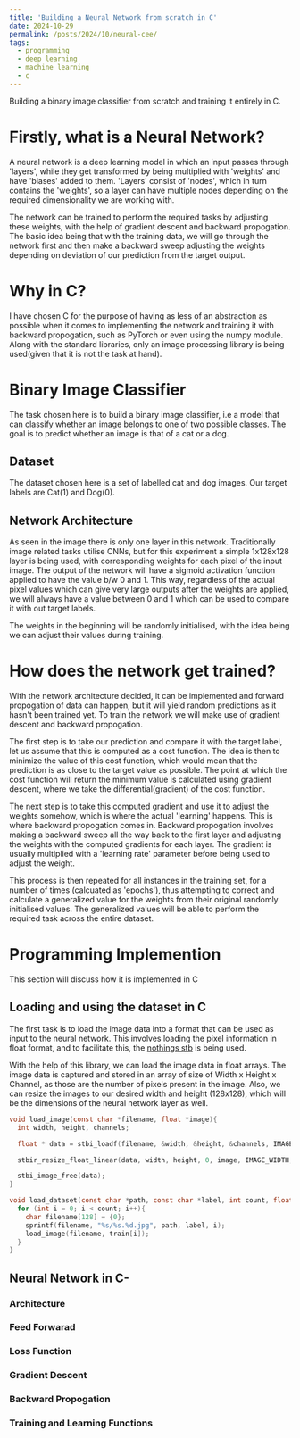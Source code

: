 ```yaml
---
title: 'Building a Neural Network from scratch in C'
date: 2024-10-29
permalink: /posts/2024/10/neural-cee/
tags:
  - programming
  - deep learning
  - machine learning
  - c
---
```


Building a binary image classifier from scratch and training it entirely in C.

Firstly, what is a Neural Network?
======
A neural network is a deep learning model in which an input passes through 'layers', while they get transformed by being multiplied with 'weights' and have 'biases' added to them. 'Layers' consist of 'nodes', which in turn contains the 'weights', so a layer can have multiple nodes depending on the required dimensionality we are working with.

The network can be trained to perform the required tasks by adjusting these weights, with the help of gradient descent and backward propogation. The basic idea being that with the training data, we will go through the network first and then make a backward sweep adjusting the weights depending on deviation of our prediction from the target output.

Why in C?
======
I have chosen C for the purpose of having as less of an abstraction as possible when it comes to implementing the network and training it with backward propogation, such as PyTorch or even using the numpy module. Along with the standard libraries, only an image processing library is being used(given that it is not the task at hand).

Binary Image Classifier 
======
The task chosen here is to build a binary image classifier, i.e a model that can classify whether an image belongs to one of two possible classes. The goal is to predict whether an image is that of a cat or a dog.

Dataset
------
The dataset chosen here is a set of labelled cat and dog images. Our target labels are Cat(1) and Dog(0).

Network Architecture
------
As seen in the image there is only one layer in this network. Traditionally image related tasks utilise CNNs, but for this experiment a simple 1x128x128 layer is being used, with corresponding weights for each pixel of the input image. The output of the network will have a sigmoid activation function applied to have the value b/w 0 and 1. This way, regardless of the actual pixel values which can give very large outputs after the weights are applied, we will always have a value between 0 and 1 which can be used to compare it with out target labels.

The weights in the beginning will be randomly initialised, with the idea being we can adjust their values during training.

How does the network get trained?
======
With the network architecture decided, it can be implemented and forward propogation of data can happen, but it will yield random predictions as it hasn't been trained yet. To train the network we will make use of gradient descent and backward propogation.

The first step is to take our prediction and compare it with the target label, let us assume that this is computed as a cost function. The idea is then to minimize the value of this cost function, which would mean that the prediction is as close to the target value as possible. The point at which the cost function will return the minimum value is calculated using gradient descent, where we take the differential(gradient) of the cost function.

The next step is to take this computed gradient and use it to adjust the weights somehow, which is where the actual 'learning' happens. This is where backward propogation comes in. Backward propogation involves making a backward sweep all the way back to the first layer and adjusting the weights with the computed gradients for each layer. The gradient is usually multiplied with a 'learning rate' parameter before being used to adjust the weight.

This process is then repeated for all instances in the training set, for a number of times (calcuated as 'epochs'), thus attempting to correct and calculate a generalized value for the weights from their original randomly initialised values. The generalized values will be able to perform the required task across the entire dataset.

Programming Implemention
======
This section will discuss how it is implemented in C

Loading and using the dataset in C
------
The first task is to load the image data into a format that can be used as input to the neural network. This involves loading the pixel information in float format, and to facilitate this, the [nothings stb](https://github.com/nothings/stb) is being used.

With the help of this library, we can load the image data in float arrays. The image data is captured and stored in an array of size of Width x Height x Channel, as those are the number of pixels present in the image. Also, we can resize the images to our desired width and height (128x128), which will be the dimensions of the neural network layer as well. 
~~~ c
void load_image(const char *filename, float *image){
  int width, height, channels;

  float * data = stbi_loadf(filename, &width, &height, &channels, IMAGE_CHANNELS);

  stbir_resize_float_linear(data, width, height, 0, image, IMAGE_WIDTH, IMAGE_HEIGHT, 0, STBIR_RGB);

  stbi_image_free(data);
}

void load_dataset(const char *path, const char *label, int count, float train[][IMAGE_WIDTH*IMAGE_HEIGHT*IMAGE_CHANNELS]){
  for (int i = 0; i < count; i++){
    char filename[128] = {0};
    sprintf(filename, "%s/%s.%d.jpg", path, label, i);
    load_image(filename, train[i]);
  } 
}
~~~

Neural Network in C-
------
### Architecture
### Feed Forwarad
### Loss Function
### Gradient Descent
### Backward Propogation
### Training and Learning Functions

